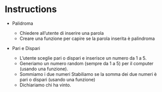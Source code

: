 # Instructions
- Palidroma
    - Chiedere all’utente di inserire una parola 
    - Creare una funzione per capire se la parola inserita è palindroma
    
- Pari e Dispari
    - L’utente sceglie pari o dispari e inserisce un numero da 1 a 5.
    - Generiamo un numero random (sempre da 1 a 5) per il computer (usando una funzione). 
    - Sommiamo i due numeri Stabiliamo se la somma dei due numeri è pari o dispari (usando una funzione) 
    - Dichiariamo chi ha vinto.